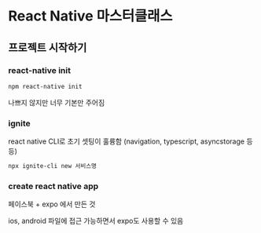 # React Native 마스터클래스

## 프로젝트 시작하기

### react-native init

```bash
npm react-native init
```

나쁘지 않지만 너무 기본만 주어짐

### ignite

react native CLI로 초기 셋팅이 훌륭함
(navigation, typescript, asyncstorage 등등)

```bash
npx ignite-cli new 서비스명
```

### create react native app

페이스북 + expo 에서 만든 것

ios, android 파일에 접근 가능하면서 expo도 사용할 수 있음
